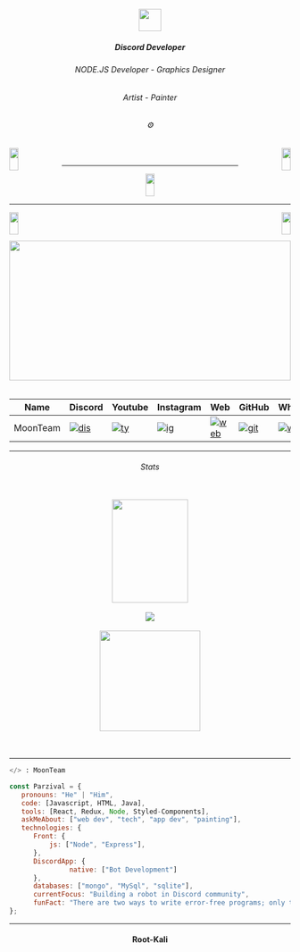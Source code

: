 <br/>

<div align="center">
<img src="https://media.discordapp.net/attachments/1049406847314042930/1064738846618681394/silver.png" align="center" height="40" width="40" />
</div>

##### <div align="center">Discord Developer</div>  

###### <div align="center">NODE.JS Developer - Graphics Designer</div>  

###### <div align="center">Artist - Painter</div>

###### <div align="center"> ⚙️</div>




<div align="left">
<a href="https://youtube.com/channel/UCXbSf-mBetjGSR_Eq7Ajesw"><img src="https://cdn.discordapp.com/attachments/865598508924796978/970638029322604574/youtube.png" align="left" height="40" style="width: 18%" ></a></div>



<div align="right">
<a href="https://aparat.com/PARZIVALW/live"><img src="https://cdn.discordapp.com/attachments/865598508924796978/970638029138046976/aparat.png" align="right" height="40" style="width: 18%" ></a></div>
<br/>

----

<div align="center">
<a href="https://instagram.com/parzivalw_"><img src="https://cdn.discordapp.com/attachments/865598508924796978/970638029607829554/instagram.png" align="center" height="40" style="width: 18%" ><a/></div>

----

<div align="left">
<a href="https://discord.gg/kEKgyTjHvN"><img src="https://cdn.discordapp.com/attachments/865598508924796978/970638028945125406/discord.png" align="left" height="40" style="width: 18%" ><a/></div>

<div align="right">
<a href="mailto:abolparzival@gmail.com"><img src="https://cdn.discordapp.com/attachments/865598508924796978/970633694568144927/gmail.png" align="right" height="40" style="width: 18%" ></a></div>
<br/><br/><br/>

<div align="center">
<img src="https://media.discordapp.net/attachments/1063119961255591988/1063130412949459064/1673540430194.gif" align="center" width="100%" height=" 250" />
</div><br/>

|  Name | Discord | Youtube | Instagram | Web | GitHub | WhatsApp |
|  ------ | ------ | ------ | ------ | ------ | ------ | ------ |
|  MoonTeam | [![dis](https://cdn.discordapp.com/attachments/1058321121113546783/1067787649529675798/icon.png)](https://discord.gg/moonteam) | [![ty](https://cdn.discordapp.com/attachments/1058321121113546783/1067789430162726912/icon5.png)](https://www.youtube.com/channel/UCXbSf-mBetjGSR_Eq7Ajesw) | [![ig](https://cdn.discordapp.com/attachments/1058321121113546783/1067788445273042945/icon2.png)](https://instagram.com/m0onteam) | [![web](https://cdn.discordapp.com/attachments/1058321121113546783/1067789019506823239/icon4.png)](null) | [![git](https://cdn.discordapp.com/attachments/1058321121113546783/1067790126119395332/ujhytgf.png)](https://github.com/MoonTeam-dev) | [![whats](https://cdn.discordapp.com/attachments/1058321121113546783/1067791368606462072/ww.png)](null) |
   
----
   

###### <div align="center">Stats</div><br/>

<div align="center"><img src="https://github-readme-stats.vercel.app/api?username=Parzivalw00&theme=dark" align="center" height="185p" style="width: 52%" /></div><br/>
   
   
<div align="center"><img src="https://github-readme-streak-stats.herokuapp.com/?user=Parzivalw00&theme=dark" align="" height="" style="width:" /></div><br/>



<div align="center"><img src="https://github-readme-stats.vercel.app/api/top-langs/?username=Parzivalw00&theme=dark" align="center" height="180p" right="width: 50%" /></div>
<br/><br/>

----

```py
</> : MoonTeam
```

```js
const Parzival = {
   pronouns: "He" | "Him",
   code: [Javascript, HTML, Java],
   tools: [React, Redux, Node, Styled-Components],
   askMeAbout: ["web dev", "tech", "app dev", "painting"],
   technologies: {
      Front: {
          js: ["Node", "Express"],
      },
      DiscordApp: {
               native: ["Bot Development"]
      },
      databases: ["mongo", "MySql", "sqlite"],
      currentFocus: "Building a robot in Discord community",
      funFact: "There are two ways to write error-free programs; only the third one works"
};
```

----
#### <div align="center">Root-Kali</div>

